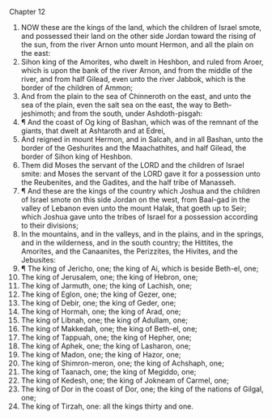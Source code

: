 

Chapter 12

1. NOW these are the kings of the land, which the children of Israel smote, and possessed their land on the other side Jordan toward the rising of the sun, from the river Arnon unto mount Hermon, and all the plain on the east:
2. Sihon king of the Amorites, who dwelt in Heshbon, and ruled from Aroer, which is upon the bank of the river Arnon, and from the middle of the river, and from half Gilead, even unto the river Jabbok, which is the border of the children of Ammon;
3. And from the plain to the sea of Chinneroth on the east, and unto the sea of the plain, even the salt sea on the east, the way to Beth-jeshimoth; and from the south, under Ashdoth-pisgah:
4. ¶ And the coast of Og king of Bashan, which was of the remnant of the giants, that dwelt at Ashtaroth and at Edrei,
5. And reigned in mount Hermon, and in Salcah, and in all Bashan, unto the border of the Geshurites and the Maachathites, and half Gilead, the border of Sihon king of Heshbon.
6. Them did Moses the servant of the LORD and the children of Israel smite: and Moses the servant of the LORD gave it for a possession unto the Reubenites, and the Gadites, and the half tribe of Manasseh.
7. ¶ And these are the kings of the country which Joshua and the children of Israel smote on this side Jordan on the west, from Baal-gad in the valley of Lebanon even unto the mount Halak, that goeth up to Seir; which Joshua gave unto the tribes of Israel for a possession according to their divisions;
8. In the mountains, and in the valleys, and in the plains, and in the springs, and in the wilderness, and in the south country; the Hittites, the Amorites, and the Canaanites, the Perizzites, the Hivites, and the Jebusites:
9. ¶ The king of Jericho, one; the king of Ai, which is beside Beth-el, one;
10. The king of Jerusalem, one; the king of Hebron, one;
11. The king of Jarmuth, one; the king of Lachish, one;
12. The king of Eglon, one; the king of Gezer, one;
13. The king of Debir, one; the king of Geder, one;
14. The king of Hormah, one; the king of Arad, one;
15. The king of Libnah, one; the king of Adullam, one;
16. The king of Makkedah, one; the king of Beth-el, one;
17. The king of Tappuah, one; the king of Hepher, one;
18. The king of Aphek, one; the king of Lasharon, one;
19. The king of Madon, one; the king of Hazor, one;
20. The king of Shimron-meron, one; the king of Achshaph, one;
21. The king of Taanach, one; the king of Megiddo, one;
22. The king of Kedesh, one; the king of Jokneam of Carmel, one;
23. The king of Dor in the coast of Dor, one; the king of the nations of Gilgal, one;
24. The king of Tirzah, one: all the kings thirty and one.
